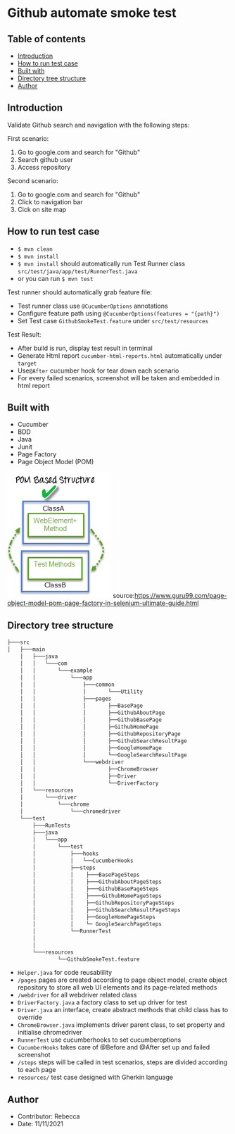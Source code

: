 # Github automate smoke test

## Table of contents
* [Introduction](#introduction)
* [How to run test case](#how-to-run-test-case)
* [Built with](#built-with)
* [Directory tree structure](#directory-tree-structure)
* [Author](#author)

## Introduction
Validate Github search and navigation with the following steps: 

First scenario: 
1. Go to google.com and search for "Github"
2. Search github user
3. Access repository

Second scenario:
1. Go to google.com and search for "Github"
2. Click to navigation bar
3. Cick on site map

## How to run test case
* `$ mvn clean`
* `$ mvn install` 
* `$ mvn install` should automatically run Test Runner class `src/test/java/app/test/RunnerTest.java`
* or you can run `$ mvn test` 

Test runner should automatically grab feature file:
* Test runner class use `@CucumberOptions` annotations
* Configure feature path using `@CucumberOptions(features = "{path}")`
* Set Test case `GithubSmokeTest.feature` under `src/test/resources`

Test Result:
* After build is run, display test result in terminal
* Generate Html report `cucumber-html-reports.html` automatically under `target`
* Use`@After` cucumber hook for tear down each scenario
* For every failed scenarios, screenshot will be taken and embedded in html report

   
## Built with
* Cucumber
* BDD
* Java
* Junit
* Page Factory
* Page Object Model (POM)

![img.png](img.png)
source:https://www.guru99.com/page-object-model-pom-page-factory-in-selenium-ultimate-guide.html

## Directory tree structure
```
├───src
│   ├───main
    │   ├───java
    │   │   └───com
    │   │       └───example
    │   │           └───app
    │   │               ├───common
	│	│				│	    └───Utility
    │   │               ├───pages
	│	│				│		├──BasePage
	│	│				│		├──GithubAboutPage
	│	│				│		├──GithubBasePage
	│	│				│		├─GithubHomePage
	│	│				│		├──GithubRepositoryPage
	│	│				│		├──GithubSearchResultPage
	│	│				│		├──GoogleHomePage
	│   │               │       └──GoogleSearchResultPage
    │   │               └───webdriver
	│	│						├──ChromeBrowser
	│	│						├──Driver
	│	│						└──DriverFactory
    │   └───resources
    │       └───driver
    │           └───chrome
	│				└───chromedriver
    └───test
		├───RunTests
        ├───java
        │   └───app
        │       └───test
        │           ├───hooks
		│			│	└──CucumberHooks
        │           ├──steps
		│			│	 ├───BasePageSteps
		│			│	 ├───GithubAboutPageSteps
		│			│	 ├───GithubBasePageSteps
		│			│	 ├────GithubHomePageSteps
		│			│	 ├──GithubRepositoryPageSteps
		│			│	 ├──GithubSearchResultPageSteps
		│           │    ├──GoogleHomePageSteps
		│           │    └─ GoogleSearchPageSteps
		│           └──RunnerTest
		│
		│				   
       	└───resources
				└──GithubSmokeTest.feature
``` 

* `Helper.java` for code reusablility
* `/pages` pages are created according to page object model, create object repository to store all web UI elements and its page-related methods
* `/webdriver` for all webdriver related class
* `DriverFactory.java` a factory class to set up driver for test
* `Driver.java` an interface, create abstract methods that child class has to override
* `ChromeBrowser.java` implements driver parent class, to set property and initialise chromedriver
* `RunnerTest` use cucumberhooks to set cucumberoptions
* `CucumberHooks` takes care of @Before and @After set up and failed screenshot
* `/steps` steps will be called in test scenarios, steps are divided according to each page
* `resources/` test case designed with Gherkin language

## Author
* Contributor: Rebecca
* Date: 11/11/2021
